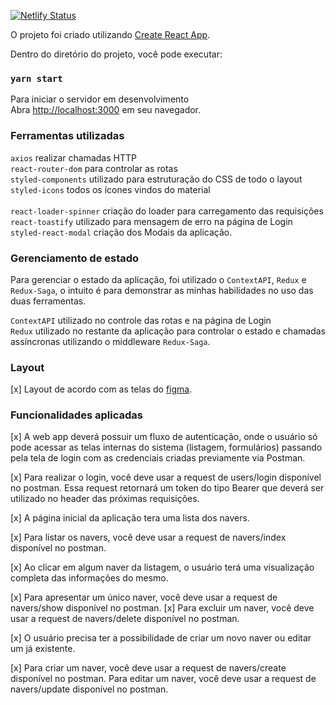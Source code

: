 [![Netlify Status](https://api.netlify.com/api/v1/badges/06cc765c-bf86-47a4-b5e7-7b99beb0fcdd/deploy-status)](https://app.netlify.com/sites/bernardonascimento-navers/deploys)

O projeto foi criado utilizando [Create React App](https://github.com/facebook/create-react-app).

Dentro do diretório do projeto, você pode executar:

### `yarn start`

Para iniciar o servidor em desenvolvimento <br />
Abra [http://localhost:3000](http://localhost:3000) em seu navegador.

### Ferramentas utilizadas

`axios` realizar chamadas HTTP <br />
`react-router-dom` para controlar as rotas <br />
`styled-components` utilizado para estruturação do CSS de todo o layout <br />
`styled-icons` todos os ícones vindos do material <br />  
`react-loader-spinner` criação do loader para carregamento das requisições <br />
`react-toastify` utilizado para mensagem de erro na página de Login <br />
`styled-react-modal` criação dos Modais da aplicação.

### Gerenciamento de estado

Para gerenciar o estado da aplicação, foi utilizado o `ContextAPI`, `Redux` e `Redux-Saga`, o intuito é para demonstrar as minhas habilidades no uso das duas ferramentas.

`ContextAPI` utilizado no controle das rotas e na página de Login <br />
`Redux` utilizado no restante da aplicação para controlar o estado e chamadas assíncronas utilizando o middleware `Redux-Saga`.

### Layout

[x] Layout de acordo com as telas do [figma](https://www.figma.com/file/II8UDFm2uJFZaD0FOPcinP/Teste-Front-End).

### Funcionalidades aplicadas

[x] A web app deverá possuir um fluxo de autenticação, onde o usuário só pode acessar as telas internas do sistema (listagem, formulários) passando pela tela de login com as credenciais criadas previamente via Postman.

[x] Para realizar o login, você deve usar a request de users/login disponível no postman. Essa request retornará um token do tipo Bearer que deverá ser utilizado no header das próximas requisições.

[x] A página inicial da aplicação tera uma lista dos navers.

[x] Para listar os navers, você deve usar a request de navers/index disponível no postman.

[x] Ao clicar em algum naver da listagem, o usuário terá uma visualização completa das informações do mesmo.

[x] Para apresentar um único naver, você deve usar a request de navers/show disponível no postman.
[x] Para excluir um naver, você deve usar a request de navers/delete disponível no postman.

[x] O usuário precisa ter a possibilidade de criar um novo naver ou editar um já existente.

[x] Para criar um naver, você deve usar a request de navers/create disponível no postman. Para editar um naver, você deve usar a request de navers/update disponível no postman.